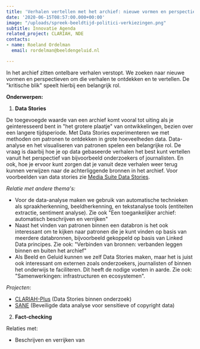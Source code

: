 ```yaml
---
title: 'Verhalen vertellen met het archief: nieuwe vormen en perspectieven '
date: '2020-06-15T08:57:00.000+00:00'
image: "/uploads/spreek-beeldtijd-politici-verkiezingen.png"
subtitle: Innovatie Agenda
related_project: CLARIAH, NDE
contacts:
- name: Roeland Ordelman
  email: rordelman@beeldengeluid.nl

---
```

In het archief zitten ontelbare verhalen verstopt. We zoeken naar nieuwe vormen en perspectieven om die verhalen te ontdekken en te vertellen. De "kritische blik" speelt hierbij een belangrijk rol. 

**Onderwerpen:**

1.  **Data Stories**

De toegevoegde waarde van een archief komt vooral tot uiting als je geinteresseerd bent in "het grotere plaatje" van ontwikkelingen, bezien over een langere tijdsperiode. Met Data Stories experimenteren we met methoden om patronen te ontdekken in grote hoeveelheden data. Data-analyse en het visualiseren van patronen spelen een belangrijke rol. De vraag is daarbij hoe je op data gebaseerde verhalen het best kunt vertellen vanuit het perspectief van bijvoorbeeld onderzoekers of journalisten. En ook, hoe je ervoor kunt zorgen dat je vanuit deze verhalen weer terug kunnen verwijzen naar de achterliggende bronnen in het archief.  Voor voorbeelden van data stories zie [Media Suite Data Stories](https://mediasuitedatastories.clariah.nl/).

_Relatie met andere thema's:_

* Voor de data-analyse maken we gebruik van automatische technieken als spraakherkenning, beeldherkenning, en tekstanalyse tools (entiteiten extractie, sentiment analyse). Zie ook "Een toegankelijker archief: automatisch beschrijven en verrijken"
* Naast het vinden van patronen binnen een databron is het ook interessant om te kijken naar patronen die je kunt vinden op basis van meerdere databronnen, bijvoorbeeld gekoppeld op basis van Linked Data principes. Zie ook: "Verbinden van bronnen: verbanden leggen binnen en buiten het archief"
* Als Beeld en Geluid kunnen we zelf Data Stories maken, maar het is juist ook interessant om externen zoals onderzoekers, journalisten of binnen het onderwijs te faciliteren. Dit heeft de nodige voeten in aarde. Zie ook: "Samenwerkingen: infrastructuren en ecosystemen".   

_Projecten_:

* [CLARIAH-Plus](https://labs.beeldengeluid.nl/projects/clariah-plus) (Data Stories binnen onderzoek)
* [SANE](https://labs.beeldengeluid.nl/projects/sane) (Beveiligde data analyse voor sensitieve of copyright data)

2. **Fact-checking**

Relaties met:

* Beschrijven en verrijken van